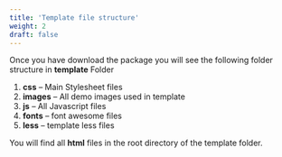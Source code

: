 ```yaml
---
title: 'Template file structure'
weight: 2
draft: false
---
```

Once you have download the package you will see the following folder structure in **template** Folder

1. **css** – Main Stylesheet files
2. **images** – All demo images used in template
3. **js** – All Javascript files
4. **fonts** – font awesome files
5. **less** – template less files

You will find all **html** files in the root directory of the template folder.